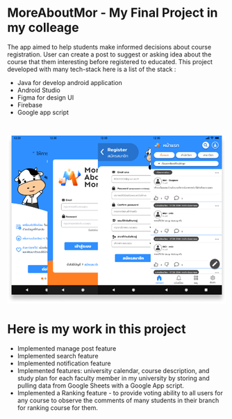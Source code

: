 # MoreAboutMor - My Final Project in my colleage 
The app aimed to help students make informed decisions about course registration. User can create a post to suggest or asking idea about the course that them interesting before registered to educated. This project developed with many tech-stack here is a list of the stack :
- Java for develop android application
- Android Studio
- Figma for design UI
- Firebase
- Google app script

<br>

![image](/images/Overview.png)

# Here is my work in this project
- Implemented manage post feature 
- Implemented search feature
- Implemented notification feature
- Implemented features: university calendar, course description, and study plan for each faculty member in my university by storing and pulling data from Google Sheets with a Google App script.
- Implemented a Ranking feature - to provide voting ability to all users for any course to observe the comments of many students in their branch for ranking course for them.

  


